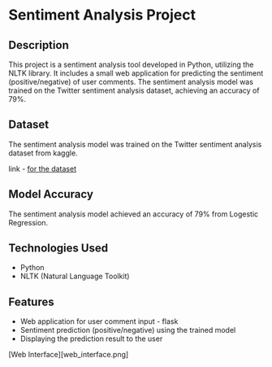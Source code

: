 # Sentiment Analysis Project

## Description

This project is a sentiment analysis tool developed in Python, utilizing the NLTK library. It includes a small web application for predicting the sentiment (positive/negative) of user comments. The sentiment analysis model was trained on the Twitter sentiment analysis dataset, achieving an accuracy of 79%.

## Dataset

The sentiment analysis model was trained on the Twitter sentiment analysis dataset from kaggle.

link - [for the dataset](https://www.kaggle.com/datasets/kazanova/sentiment140)

## Model Accuracy

The sentiment analysis model achieved an accuracy of 79% from Logestic Regression.

## Technologies Used

- Python
- NLTK (Natural Language Toolkit)

## Features

- Web application for user comment input - flask
- Sentiment prediction (positive/negative) using the trained model
- Displaying the prediction result to the user

[Web Interface][web_interface.png]
